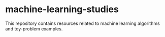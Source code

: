 # machine-learning-studies

This repository contains resources related to machine learning algorithms
and toy-problem examples.